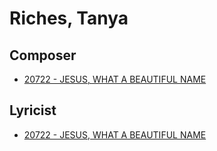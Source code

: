 # Riches, Tanya

## Composer

- [20722 - JESUS, WHAT A BEAUTIFUL NAME](/hymns/20722.md)

## Lyricist

- [20722 - JESUS, WHAT A BEAUTIFUL NAME](/hymns/20722.md)

